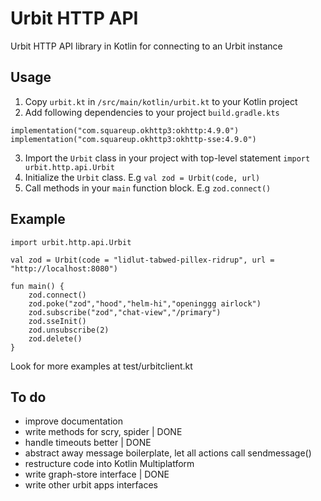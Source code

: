# Urbit HTTP API

Urbit HTTP API library in Kotlin for connecting to an Urbit instance

## Usage

1. Copy `urbit.kt` in `/src/main/kotlin/urbit.kt` to your Kotlin project
2. Add following dependencies to your project `build.gradle.kts`
```
implementation("com.squareup.okhttp3:okhttp:4.9.0")
implementation("com.squareup.okhttp3:okhttp-sse:4.9.0")
```
3. Import the `Urbit` class in your project with top-level statement `import urbit.http.api.Urbit`
4. Initialize the `Urbit` class. E.g `val zod = Urbit(code, url)`
5. Call methods in your `main` function block. E.g `zod.connect()`

## Example

```
import urbit.http.api.Urbit

val zod = Urbit(code = "lidlut-tabwed-pillex-ridrup", url = "http://localhost:8080")

fun main() {
    zod.connect()
    zod.poke("zod","hood","helm-hi","openinggg airlock")
    zod.subscribe("zod","chat-view","/primary")
    zod.sseInit()
    zod.unsubscribe(2)
    zod.delete()
}
```
Look for more examples at test/urbitclient.kt

## To do
* improve documentation
* write methods for scry, spider | DONE
* handle timeouts better | DONE
* abstract away message boilerplate, let all actions call sendmessage()
* restructure code into Kotlin Multiplatform
* write graph-store interface | DONE
* write other urbit apps interfaces
